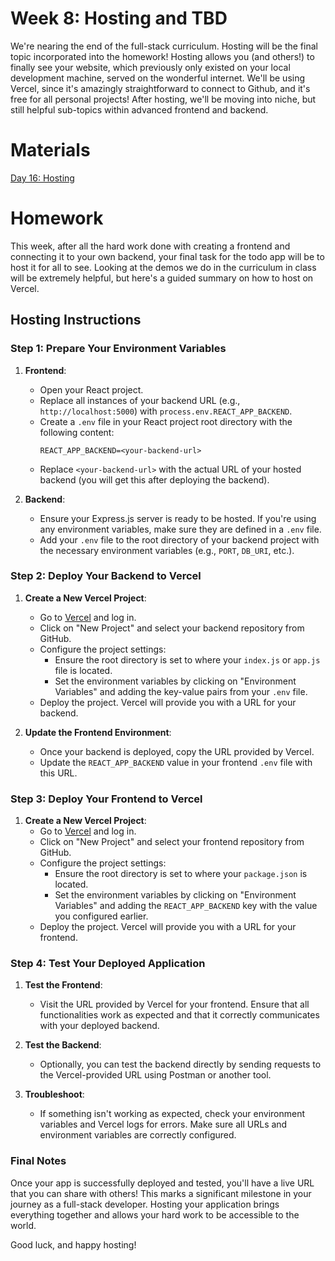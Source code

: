# Week 8: Hosting and TBD

We're nearing the end of the full-stack curriculum. Hosting will be the final topic incorporated into the homework! Hosting allows you (and others!) to finally see your website, which previously only existed on your local development machine, served on the wonderful internet. We'll be using Vercel, since it's amazingly straightforward to connect to Github, and it's free for all personal projects! After hosting, we'll be moving into niche, but still helpful sub-topics within advanced frontend and backend.

# Materials

[Day 16: Hosting](https://docs.google.com/presentation/d/1dAaUaat7mXVX3TNZil-uyQN9AO3li7jM/edit?usp=sharing&ouid=103496217343063808904&rtpof=true&sd=true)

# Homework

This week, after all the hard work done with creating a frontend and connecting it to your own backend, your final task for the todo app will be to host it for all to see. Looking at the demos we do in the curriculum in class will be extremely helpful, but here's a guided summary on how to host on Vercel.

## Hosting Instructions

### Step 1: Prepare Your Environment Variables

1. **Frontend**:

   - Open your React project.
   - Replace all instances of your backend URL (e.g., `http://localhost:5000`) with `process.env.REACT_APP_BACKEND`.
   - Create a `.env` file in your React project root directory with the following content:
     ```plaintext
     REACT_APP_BACKEND=<your-backend-url>
     ```
   - Replace `<your-backend-url>` with the actual URL of your hosted backend (you will get this after deploying the backend).

2. **Backend**:
   - Ensure your Express.js server is ready to be hosted. If you're using any environment variables, make sure they are defined in a `.env` file.
   - Add your `.env` file to the root directory of your backend project with the necessary environment variables (e.g., `PORT`, `DB_URI`, etc.).

### Step 2: Deploy Your Backend to Vercel

1. **Create a New Vercel Project**:

   - Go to [Vercel](https://vercel.com) and log in.
   - Click on "New Project" and select your backend repository from GitHub.
   - Configure the project settings:
     - Ensure the root directory is set to where your `index.js` or `app.js` file is located.
     - Set the environment variables by clicking on "Environment Variables" and adding the key-value pairs from your `.env` file.
   - Deploy the project. Vercel will provide you with a URL for your backend.

2. **Update the Frontend Environment**:
   - Once your backend is deployed, copy the URL provided by Vercel.
   - Update the `REACT_APP_BACKEND` value in your frontend `.env` file with this URL.

### Step 3: Deploy Your Frontend to Vercel

1. **Create a New Vercel Project**:
   - Go to [Vercel](https://vercel.com) and log in.
   - Click on "New Project" and select your frontend repository from GitHub.
   - Configure the project settings:
     - Ensure the root directory is set to where your `package.json` is located.
     - Set the environment variables by clicking on "Environment Variables" and adding the `REACT_APP_BACKEND` key with the value you configured earlier.
   - Deploy the project. Vercel will provide you with a URL for your frontend.

### Step 4: Test Your Deployed Application

1. **Test the Frontend**:

   - Visit the URL provided by Vercel for your frontend. Ensure that all functionalities work as expected and that it correctly communicates with your deployed backend.

2. **Test the Backend**:

   - Optionally, you can test the backend directly by sending requests to the Vercel-provided URL using Postman or another tool.

3. **Troubleshoot**:
   - If something isn't working as expected, check your environment variables and Vercel logs for errors. Make sure all URLs and environment variables are correctly configured.

### Final Notes

Once your app is successfully deployed and tested, you'll have a live URL that you can share with others! This marks a significant milestone in your journey as a full-stack developer. Hosting your application brings everything together and allows your hard work to be accessible to the world.

Good luck, and happy hosting!
